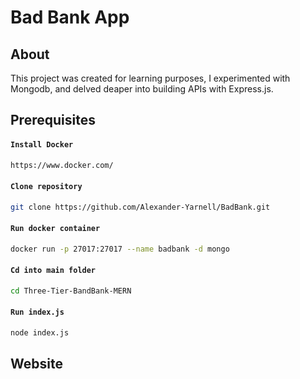 # Bad Bank App

## About

This project was created for learning purposes, I experimented with Mongodb, and delved deaper into building APIs with Express.js.

## Prerequisites

#### `Install Docker`

```sh
https://www.docker.com/
```

#### `Clone repository`

```sh
git clone https://github.com/Alexander-Yarnell/BadBank.git
```

#### `Run docker container`
```sh
docker run -p 27017:27017 --name badbank -d mongo
```

#### `Cd into main folder`
```sh
cd Three-Tier-BandBank-MERN
```

#### `Run index.js`
```sh
node index.js
```
## Website



